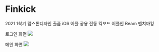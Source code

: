 # Finkick
2021 1학기 캡스톤디자인 출품 iOS 어플 공용 전동 킥보드 어플인 Beam 벤치마킹
   
로그인 화면
<img src="https://user-images.githubusercontent.com/46862400/151134436-211bb305-7d25-44ff-a27b-f84e9b56ed50.mp4">
   
메인 화면
<img src="https://user-images.githubusercontent.com/46862400/151134457-b5276666-bc27-4b39-b841-5f82b6b6729d.mp4">
